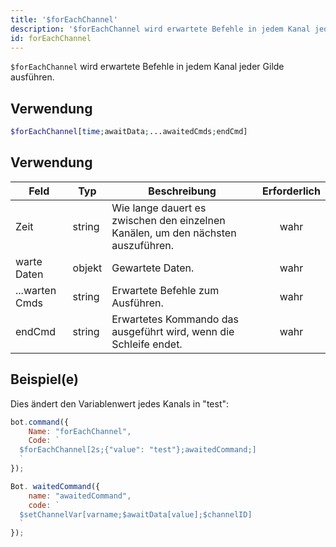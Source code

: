 ```yaml
---
title: '$forEachChannel'
description: '$forEachChannel wird erwartete Befehle in jedem Kanal jeder Gilde ausführen.'
id: forEachChannel
---
```


`$forEachChannel` wird erwartete Befehle in jedem Kanal jeder Gilde ausführen.

## Verwendung

```php
$forEachChannel[time;awaitData;...awaitedCmds;endCmd]
```

## Verwendung

| Feld           | Typ    | Beschreibung                                                                     | Erforderlich |
| -------------- | ------ | -------------------------------------------------------------------------------- |:------------:|
| Zeit           | string | Wie lange dauert es zwischen den einzelnen Kanälen, um den nächsten auszuführen. |     wahr     |
| warte Daten    | objekt | Gewartete Daten.                                                                 |     wahr     |
| ...warten Cmds | string | Erwartete Befehle zum Ausführen.                                                 |     wahr     |
| endCmd         | string | Erwartetes Kommando das ausgeführt wird, wenn die Schleife endet.                |     wahr     |

## Beispiel(e)

Dies ändert den Variablenwert jedes Kanals in "test":

```javascript
bot.command({
    Name: "forEachChannel",
    Code: `
  $forEachChannel[2s;{"value": "test"};awaitedCommand;]
  `
});

Bot. waitedCommand({
    name: "awaitedCommand",
    code: `
  $setChannelVar[varname;$awaitData[value];$channelID]
  `
});
```
